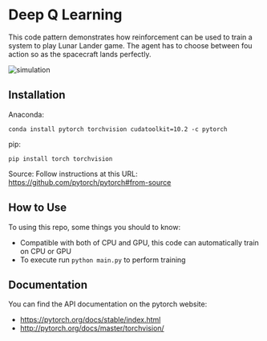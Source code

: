 # Deep Q Learning

This code pattern demonstrates how reinforcement can be used to train a system to play Lunar Lander game. The agent has to choose between fou action so as the spacecraft lands perfectly.


![simulation](/video/simulation.gif)


## Installation

Anaconda:

    conda install pytorch torchvision cudatoolkit=10.2 -c pytorch

pip:

    pip install torch torchvision

Source: Follow instructions at this URL: https://github.com/pytorch/pytorch#from-source

## How to Use

To using this repo, some things you should to know:

* Compatible with both of CPU and GPU, this code can automatically train on CPU or GPU
* To execute run  `python main.py` to perform training

## Documentation

You can find the API documentation on the pytorch website:

* https://pytorch.org/docs/stable/index.html
* http://pytorch.org/docs/master/torchvision/
